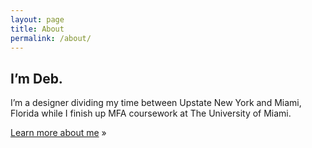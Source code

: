 ```yaml
---
layout: page
title: About
permalink: /about/
---
```


## I’m Deb.

I’m a designer dividing my time between Upstate New York and Miami, Florida while I finish up MFA coursework at The University of Miami.

[Learn more about me](https://www.deb.is/) »
